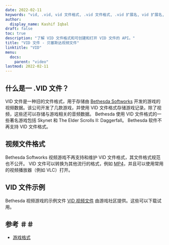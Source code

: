 ```yaml
---
date: 2022-02-11
keywords: "vid, .vid, vid 文件格式, .vid 文件格式, .vid 扩展名, vid 扩展名, vid 视频格式, vid dvd 文件"
author:
  display_name: Kashif Iqbal
draft: false
toc: true
description: "了解 VID 文件格式和可创建和打开 VID 文件的 API。"
title: "VID 文件 - 贝塞斯达视频文件"
linktitle: "VID"
menu:
  docs:
    parent: "video"
lastmod: 2022-02-11
---
```


## 什么是一 .VID 文件？ ##

VID 文件是一种旧的文件格式，用于存储由 [Bethesda Softworks](https://bethesda.net/en/dashboard) 开发的游戏的视频数据。该公司开发了几款游戏，并使用 VID 文件格式存储游戏记录。除了视频，这些还可以存储与游戏相关的音频数据。 Bethesda 使用 VID 文件格式的一些著名游戏包括 Skynet 和 The Elder Scrolls II: Daggerfall。 Bethesda 软件不再支持 VID 文件格式。

## 视频文件格式

Bethesda Softworks 视频游戏不再支持和维护 VID 文件格式，其文件格式规范也不公开。 VID 文件可以转换为其他流行的格式，例如 [MP4](/zh/video/mp4/)，并且可以使用常用的视频播放器（例如 VLC）打开。

## VID 文件示例

Bethesda 视频游戏的示例文件 [VID 视频文件](http://samples.mplayerhq.hu/game-formats/bethsoft-vid/) 由游戏社区提供。这些可以下载试用。

## 参考 ＃＃

- [游戏格式](http://samples.mplayerhq.hu/game-formats/bethsoft-vid/)

